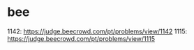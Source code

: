 # bee

1142: https://judge.beecrowd.com/pt/problems/view/1142
1115: https://judge.beecrowd.com/pt/problems/view/1115
